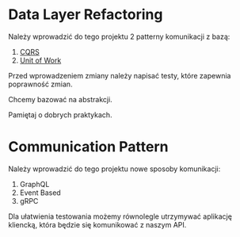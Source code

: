 # Data Layer Refactoring

Należy wprowadzić do tego projektu 2 patterny komunikacji z bazą:

1) [CQRS](https://learn.microsoft.com/en-us/aspnet/mvc/overview/older-versions/getting-started-with-ef-5-using-mvc-4/implementing-the-repository-and-unit-of-work-patterns-in-an-asp-net-mvc-application#create-a-generic-repository)[](https://learn.microsoft.com/en-us/aspnet/mvc/overview/older-versions/getting-started-with-ef-5-using-mvc-4/implementing-the-repository-and-unit-of-work-patterns-in-an-asp-net-mvc-application#create-a-generic-repository)
2) [Unit of Work](https://learn.microsoft.com/en-us/aspnet/mvc/overview/older-versions/getting-started-with-ef-5-using-mvc-4/implementing-the-repository-and-unit-of-work-patterns-in-an-asp-net-mvc-application#create-a-generic-repository)

Przed wprowadzeniem zmiany należy napisać testy, które zapewnia poprawność zmian.

Chcemy bazować na abstrakcji.

Pamiętaj o dobrych praktykach.
# Communication Pattern

Należy wprowadzić do tego projektu nowe sposoby komunikacji:

1) GraphQL
2) Event Based
3) gRPC

Dla ułatwienia testowania możemy równolegle utrzymywać aplikację kliencką, która będzie się komunikować z naszym API.
